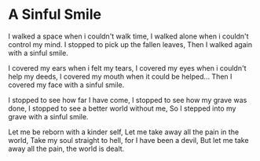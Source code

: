# A Sinful Smile


I walked a space when i couldn't walk time,
I walked alone when i couldn't control my mind.
I stopped to pick up the fallen leaves,
Then I walked again with a sinful smile.

I covered my ears when i felt my tears,
I covered my eyes when i couldn't help my deeds,
I covered my mouth when it could be helped...
Then I covered my face with a sinful smile.

I stopped to see how far I have come,
I stopped to see how my grave was done,
I stopped to see a better world without me,
So I stepped into my grave with a sinful smile.

Let me be reborn with a kinder self,
Let me take away all the pain in the world,
Take my soul straight to hell, for I have been a devil,
But let me take away all the pain, the world is dealt. 

